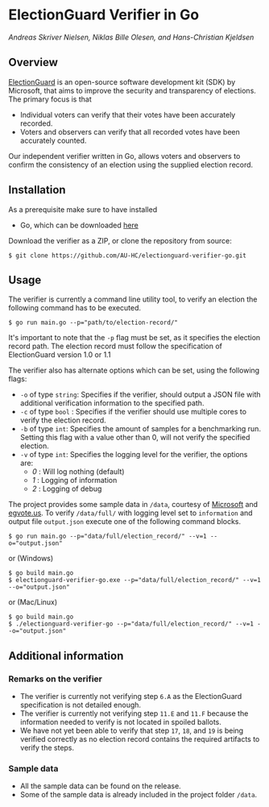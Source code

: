 # ElectionGuard Verifier in Go
*Andreas Skriver Nielsen, Niklas Bille Olesen, and Hans-Christian Kjeldsen*

## Overview
[ElectionGuard](https://github.com/microsoft/electionguard) is an open-source software development kit (SDK) by Microsoft,
that aims to improve the security and transparency of elections. The primary focus is that

- Individual voters can verify that their votes have been accurately recorded.
- Voters and observers can verify that all recorded votes have been accurately counted.

Our independent verifier written in Go, allows voters and observers to confirm the consistency of an election using the supplied election record.

## Installation
As a prerequisite make sure to have installed
- Go, which can be downloaded [here](https://go.dev/doc/install)

Download the verifier as a ZIP, or clone the repository from source:
```
$ git clone https://github.com/AU-HC/electionguard-verifier-go.git 
```

## Usage
The verifier is currently a command line utility tool, to verify an election the following command has to be executed.
```
$ go run main.go --p="path/to/election-record/"
```
It's important to note that the `-p` flag must be set, as it specifies the election record path. The election record
must follow the specification of ElectionGuard version 1.0 or 1.1

The verifier also has alternate options which can be set, using the following flags:
- `-o` of type `string`: Specifies if the verifier, should output a JSON file with additional verification information to the specified path.
- `-c` of type `bool` : Specifies if the verifier should use multiple cores to verify the election record.
- `-b` of type `int`: Specifies the amount of samples for a benchmarking run. Setting this flag with a value other than 0, will not verify the specified election.
- `-v` of type `int`: Specifies the logging level for the verifier, the options are:
    - *0* : Will log nothing (default)
    - *1* : Logging of information
    - *2* : Logging of debug

The project provides some sample data in `/data`, courtesy of [Microsoft](https://github.com/microsoft/electionguard/releases/tag/v1.1) and [egvote.us](https://www.egvote.us/cc/id/22). 
To verify `/data/full/` with logging level set to `information` and output file `output.json` execute one of the following command blocks.
```
$ go run main.go --p="data/full/election_record/" --v=1 --o="output.json" 
```
or (Windows)
```
$ go build main.go
$ electionguard-verifier-go.exe --p="data/full/election_record/" --v=1 --o="output.json" 
```
or (Mac/Linux)
```
$ go build main.go
$ ./electionguard-verifier-go --p="data/full/election_record/" --v=1 --o="output.json" 
```

## Additional information
### Remarks on the verifier
* The verifier is currently not verifying step `6.A` as the ElectionGuard specification is not detailed enough.
* The verifier is currently not verifying step `11.E` and `11.F` because the information needed to verify is not located in spoiled ballots.
* We have not yet been able to verify that step `17`, `18`, and `19` is being verified correctly as no election record contains the required artifacts to verify the steps. 

### Sample data
* All the sample data can be found on the release.
* Some of the sample data is already included in the project folder `/data`.

